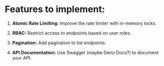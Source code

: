 # Features to implement:

1. **Atomic Rate Limiting:** Improve the rate limiter with in-memory locks.

2. **RBAC:** Restrict access to endpoints based on user roles.

3. **Pagination:** Add pagination to list endpoints.

4. **API Documentation:** Use Swagger (maybe Deno Docs?) to document your API.
